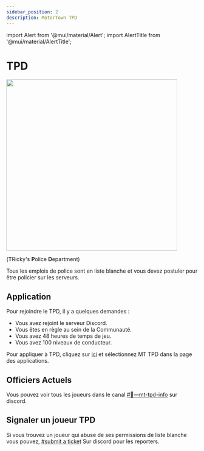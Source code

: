 ```yaml
---
sidebar_position: 2
description: MotorTown TPD
---
```


import Alert from '@mui/material/Alert';
import AlertTitle from '@mui/material/AlertTitle';

# TPD

<div class="flex-vcenter mb-1">
<img src="https://cdn.cloudflare.steamstatic.com/steam/apps/1369670/header.jpg" width="450px"/>
</div>

(<b>T</b>Ricky's <b>P</b>olice <b>D</b>epartment)

Tous les emplois de police sont en liste blanche et vous devez postuler pour être policier sur les serveurs.

## Application

Pour rejoindre le TPD, il y a quelques demandes :

- Vous avez rejoint le serveur Discord.
- Vous êtes en règle au sein de la Communauté.
- Vous avez 48 heures de temps de jeu.
- Vous avez 100 niveaux de conducteur.

Pour appliquer à TPD, cliquez sur <a href="https://trickys.gg/applications/new">ici</a> et sélectionnez MT TPD dans la page des applications.<br/>

## Officiers Actuels

Vous pouvez voir tous les joueurs dans le canal <a href="discord://discord.com/channels/710922135580835950/1112747506292510720" class="discord-text">#🚨—mt-tpd-info</a> sur discord.

## Signaler un joueur TPD

<Alert variant="outlined" severity="info"> Si vous trouvez un joueur qui abuse de ses permissions de liste blanche vous pouvez, <a href="discord://discord.com/channels/710922135580835950/846373509470748722" class="discord-text">#submit a ticket</a> Sur discord pour les reporters.</Alert><br/>
